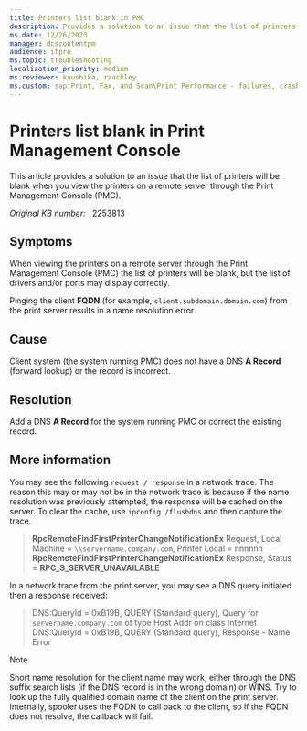 ```yaml
---
title: Printers list blank in PMC
description: Provides a solution to an issue that the list of printers will be blank when you view the printers on a remote server through the Print Mangagement Console (PMC).
ms.date: 12/26/2023
manager: dcscontentpm
audience: itpro
ms.topic: troubleshooting
localization_priority: medium
ms.reviewer: kaushika, raackley
ms.custom: sap:Print, Fax, and Scan\Print Performance - failures, crashes, not responsive, csstroubleshoot
---
```

# Printers list blank in Print Management Console

This article provides a solution to an issue that the list of printers will be blank when you view the printers on a remote server through the Print Management Console (PMC).

_Original KB number:_ &nbsp; 2253813

## Symptoms

When viewing the printers on a remote server through the Print Management Console (PMC) the list of printers will be blank, but the list of drivers and/or ports may display correctly.

Pinging the client **FQDN** (for example, `client.subdomain.domain.com`) from the print server results in a name resolution error.

## Cause

Client system (the system running PMC) does not have a DNS **A Record** (forward lookup) or the record is incorrect.

## Resolution

Add a DNS **A Record** for the system running PMC or correct the existing record.

## More information

You may see the following `request / response` in a network trace. The reason this may or may not be in the network trace is because if the name resolution was previously attempted, the response will be cached on the server. To clear the cache, use `ipconfig /flushdns` and then capture the trace.

> **RpcRemoteFindFirstPrinterChangeNotificationEx** Request, Local Machine = `\\servername.company.com`, Printer Local = nnnnnn  
 **RpcRemoteFindFirstPrinterChangeNotificationEx** Response, Status = **RPC_S_SERVER_UNAVAILABLE**  

In a network trace from the print server, you may see a DNS query initiated then a response received:

> DNS:QueryId = 0xB19B, QUERY (Standard query), Query for `servername.company.com` of type Host Addr on class Internet  
  DNS:QueryId = 0xB19B, QUERY (Standard query), Response - Name Error

> [!NOTE]
> Short name resolution for the client name may work, either through the DNS suffix search lists (if the DNS record is in the wrong domain) or WINS. Try to look up the fully qualified domain name of the client on the print server. Internally, spooler uses the FQDN to call back to the client, so if the FQDN does not resolve, the callback will fail.
